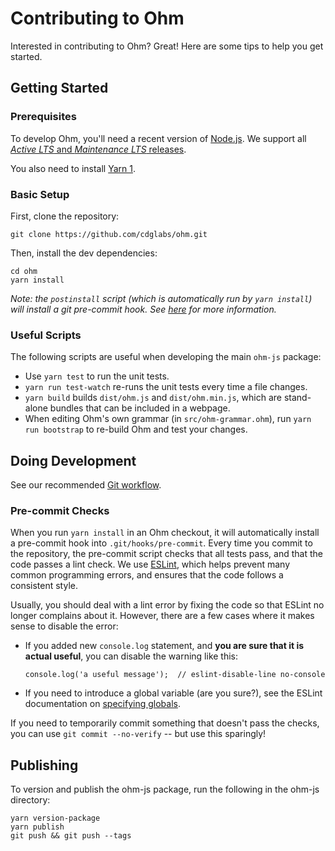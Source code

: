 # Contributing to Ohm

Interested in contributing to Ohm? Great! Here are some tips to help you get
started.

## Getting Started

### Prerequisites

To develop Ohm, you'll need a recent version of [Node.js](https://nodejs.org).
We support all [_Active LTS_ and _Maintenance LTS_ releases][nodejs-releases].

[nodejs-releases]: https://nodejs.dev/en/about/releases/

You also need to install [Yarn 1](https://classic.yarnpkg.com/lang/en/).

### Basic Setup

First, clone the repository:

    git clone https://github.com/cdglabs/ohm.git

Then, install the dev dependencies:

    cd ohm
    yarn install

_Note: the `postinstall` script (which is automatically run by `yarn install`)
will install a git pre-commit hook. See [here](#pre-commit-checks) for more
information._

### Useful Scripts

The following scripts are useful when developing the main `ohm-js` package:

- Use `yarn test` to run the unit tests.
- `yarn run test-watch` re-runs the unit tests every time a file changes.
- `yarn build` builds `dist/ohm.js` and `dist/ohm.min.js`,
  which are stand-alone bundles that can be included in a webpage.
- When editing Ohm's own grammar (in `src/ohm-grammar.ohm`), run
  `yarn run bootstrap` to re-build Ohm and test your changes.

## Doing Development

See our recommended [Git workflow](https://github.com/harc/ohm/wiki/Git-Workflow).

### Pre-commit Checks

When you run `yarn install` in an Ohm checkout, it will automatically install
a pre-commit hook into `.git/hooks/pre-commit`. Every time you commit to the
repository, the pre-commit script checks that all tests pass, and that the
code passes a lint check. We use [ESLint](http://eslint.org/), which helps
prevent many common programming errors, and ensures that the code follows a
consistent style.

Usually, you should deal with a lint error by fixing the code so that ESLint
no longer complains about it. However, there are a few cases where it makes
sense to disable the error:

- If you added new `console.log` statement, and **you are sure that it is
  actual useful**, you can disable the warning like this:

  ```
  console.log('a useful message');  // eslint-disable-line no-console
  ```

- If you need to introduce a global variable (are you sure?), see the ESLint
  documentation on [specifying globals](http://eslint.org/docs/user-guide/configuring#specifying-globals).

If you need to temporarily commit something that doesn't pass the checks, you
can use `git commit --no-verify` -- but use this sparingly!

## Publishing

To version and publish the ohm-js package, run the following in the ohm-js directory:

    yarn version-package
    yarn publish
    git push && git push --tags
